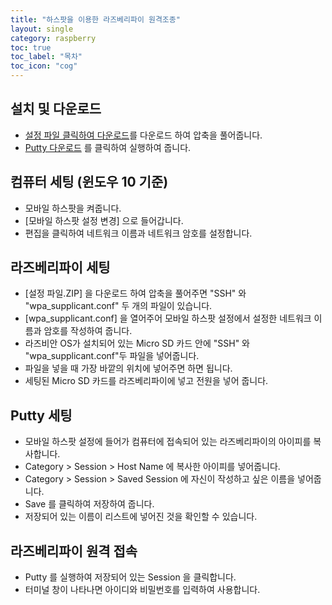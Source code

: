 ```yaml
---
title: "하스팟을 이용한 라즈베리파이 원격조종"
layout: single
category: raspberry
toc: true
toc_label: "목차"
toc_icon: "cog"
---
```


## 설치 및 다운로드
* [설정 파일 클릭하여 다운로드](https://github.com/junghyunseo0105/docupad/files/3537874/default.zip)를 다운로드 하여 압축을 풀어줍니다.
* [Putty 다운로드](https://github.com/junghyunseo0105/docupad/files/3537886/putty-64bit-0.72-installer.zip)
를 클릭하여 실행하여 줍니다.

## 컴퓨터 세팅 (윈도우 10 기준)
* 모바일 하스팟을 켜줍니다.
* [모바일 하스팟 설정 변경] 으로 들어갑니다.
* 편집을 클릭하여 네트워크 이름과 네트워크 암호를 설정합니다.

## 라즈베리파이 세팅
* [설정 파일.ZIP] 을 다운로드 하여 압축을 풀어주면 "SSH" 와 "wpa_supplicant.conf" 두 개의 파일이 있습니다.
* [wpa_supplicant.conf] 을 열어주어 모바일 하스팟 설정에서 설정한 네트워크 이름과 암호를 작성하여 줍니다.
* 라즈비안 OS가 설치되어 있는 Micro SD 카드 안에 "SSH" 와 "wpa_supplicant.conf"두 파일을 넣어줍니다.
* 파일을 넣을 때 가장 바깥의 위치에 넣어주면 하면 됩니다.
* 세팅된 Micro SD 카드를 라즈베리파이에 넣고 전원을 넣어 줍니다.

## Putty 세팅
* 모바일 하스팟 설정에 들어가 컴퓨터에 접속되어 있는 라즈베리파이의 아이피를 복사합니다.
* Category > Session > Host Name 에 복사한 아이피를 넣어줍니다.
* Category > Session > Saved Session 에 자신이 작성하고 싶은 이름을 넣어줍니다.
* Save 를 클릭하여 저장하여 줍니다.
* 저장되어 있는 이름이 리스트에 넣어진 것을 확인할 수 있습니다.

## 라즈베리파이 원격 접속
* Putty 를 실행하여 저장되어 있는 Session 을 클릭합니다.
* 터미널 창이 나타나면 아이디와 비밀번호를 입력하여 사용합니다.
